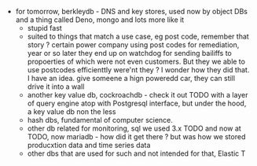 - for tomorrow, berkleydb - DNS and key stores, used now by object DBs and a thing called Deno, mongo and lots more like it
	- stupid fast
	- suited to things that match a use case, eg post code, remember that story ? certain power company using post codes for remediation, year or so later they end up on watchdog for sending bailiffs to propoerties of which were not even customers. But they we able to use postcodes efficienttly were'nt they ? I wonder how they did that. I have an idea. give someene a hign poweredd car, they can still drive it into a wall
	- another key value db, cockroachdb - check it out TODO with a layer of query engine atop with Postgresql interface, but under the hood, a key value db non the less
	- hash dbs, fundamental of computer science.
	- other db related for monitoring, sql we used 3.x TODO and now at TODO, now mariadb - how did it get there ? but was how we stored producxtion data and time series data
	- other dbs that are used for such and not intended for that, Elastic T